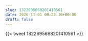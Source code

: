 ```yaml
---
slug: 1322695668201410561
date: 2020-11-01 00:23:16+00:00
draft: false
---
```


{{< tweet 1322695668201410561 >}}
